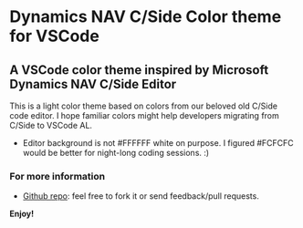 # Dynamics NAV C/Side Color theme for VSCode
## A VSCode color theme inspired by Microsoft Dynamics NAV C/Side Editor
This is a light color theme based on colors from our beloved old C/Side code editor. I hope familiar colors might help developers migrating from C/Side to VSCode AL.

* Editor background is not #FFFFFF white on purpose. I figured #FCFCFC would be better for night-long coding sessions. :)

### For more information
* [Github repo](https://github.com/martonsagi/nav-cside-color-theme): feel free to fork it or send feedback/pull requests.

**Enjoy!**